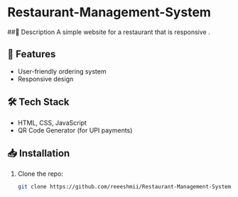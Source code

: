 # Restaurant-Management-System

##📌 Description
A simple website for a restaurant that is responsive .

## 🚀 Features
- User-friendly ordering system
- Responsive design

## 🛠️ Tech Stack
- HTML, CSS, JavaScript
- QR Code Generator (for UPI payments)

## 📥 Installation
1. Clone the repo:
   ```sh
   git clone https://github.com/reeeshmii/Restaurant-Management-System.git
